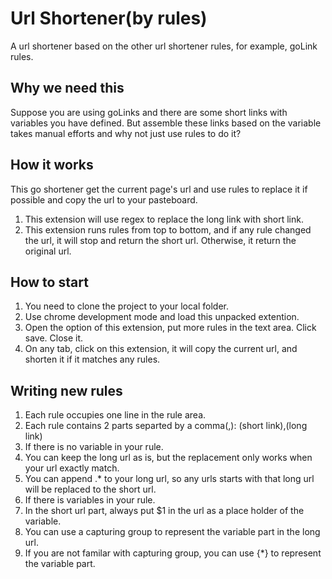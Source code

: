 # Url Shortener(by rules)
A url shortener based on the other url shortener rules, for example, goLink rules.


## Why we need this

Suppose you are using goLinks and there are some short links with variables you have defined. But assemble these links based on the variable takes manual efforts and why not just use rules to do it?

## How it works

This go shortener get the current page's url and use rules to replace it if possible and copy the url to your pasteboard. 

1. This extension will use regex to replace the long link with short link.
2. This extension runs rules from top to bottom, and if any rule changed the url, it will stop and return the short url. Otherwise, it return the original url.

## How to start

1. You need to clone the project to your local folder.
2. Use chrome development mode and load this unpacked extention.
3. Open the option of this extension, put more rules in the text area. Click save. Close it.
4. On any tab, click on this extension, it will copy the current url, and shorten it if it matches any rules.

## Writing new rules

1. Each rule occupies one line in the rule area.
2. Each rule contains 2 parts separted by a comma(,):  (short link),(long link)
3. If there is no variable in your rule.
  1. You can keep the long url as is, but the replacement only works when your url exactly match.
  2. You can append .* to your long url, so any urls starts with that long url will be replaced to the short url.
4. If there is variables in your rule.
  1. In the short url part, always put $1 in the url as a place holder of the variable.
  2. You can use a capturing group to represent the variable part in the long url.
  3. If you are not familar with capturing group, you can use {*} to represent the variable part.  
